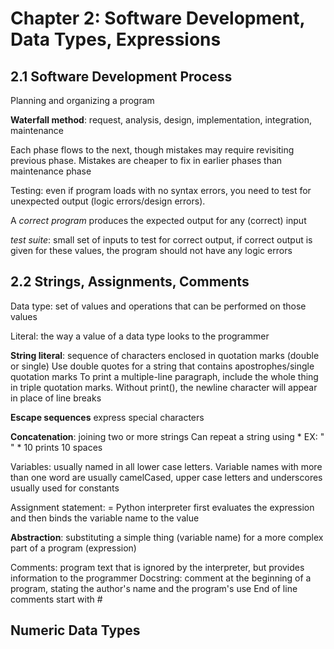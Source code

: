 # Chapter 2: Software Development, Data Types, Expressions

## 2.1 Software Development Process

Planning and organizing a program

**Waterfall method**: request, analysis, design, implementation, integration, maintenance

Each phase flows to the next, though mistakes may require revisiting previous phase. Mistakes are cheaper to fix in earlier phases than maintenance phase

Testing: even if program loads with no syntax errors, you need to test for unexpected output (logic errors/design errors).

A *correct program* produces the expected output for any (correct) input

*test suite*: small set of inputs to test for correct output, if correct output is given for these values, the program should not have any logic errors

## 2.2 Strings, Assignments, Comments

Data type: set of values and operations that can be performed on those values

Literal: the way a value of a data type looks to the programmer

**String literal**: sequence of characters enclosed in quotation marks (double or single)
Use double quotes for a string that contains apostrophes/single quotation marks
To print a multiple-line paragraph, include the whole thing in triple quotation marks. Without print(), the newline character will appear in place of line breaks

**Escape sequences** express special characters

**Concatenation**: joining two or more strings
Can repeat a string using *
EX: " " * 10 prints 10 spaces

Variables: usually named in all lower case letters. Variable names with more than one word are usually camelCased, upper case letters and underscores usually used for constants

Assignment statement: <variable name> = <expression>
Python interpreter first evaluates the expression and then binds the variable name to the value

**Abstraction**: substituting a simple thing (variable name) for a more complex part of a program (expression)

Comments: program text that is ignored by the interpreter, but provides information to the programmer
Docstring: comment at the beginning of a program, stating the author's name and the program's use
End of line comments start with #

## Numeric Data Types